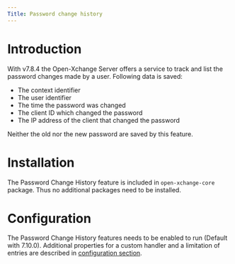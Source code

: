 ```yaml
---
Title: Password change history
---
```


# Introduction
With v7.8.4 the Open-Xchange Server offers a service to track and list the password changes made by a user. Following data is saved:

* The context identifier
* The user identifier
* The time the password was changed
* The client ID which changed the password 
* The IP address of the client that changed the password

Neither the old nor the new password are saved by this feature.


# Installation
The Password Change History feature is included in ``open-xchange-core`` package. Thus no additional packages need to be installed.

# Configuration
The Password Change History features needs to be enabled to run (Default with 7.10.0). Additional properties for a custom handler and a limitation of entries are described in [configuration section](https://documentation.open-xchange.com/components/middleware/config/{{version}}/#mode=features&feature=PasswordChangeHistory).
